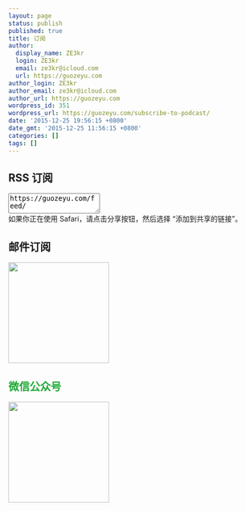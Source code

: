 ```yaml
---
layout: page
status: publish
published: true
title: 订阅
author:
  display_name: ZE3kr
  login: ZE3kr
  email: ze3kr@icloud.com
  url: https://guozeyu.com
author_login: ZE3kr
author_email: ze3kr@icloud.com
author_url: https://guozeyu.com
wordpress_id: 351
wordpress_url: https://guozeyu.com/subscribe-to-podcast/
date: '2015-12-25 19:56:15 +0800'
date_gmt: '2015-12-25 11:56:15 +0800'
categories: []
tags: []
---
```

<h2>RSS 订阅</h2>
<p><textarea style="height: 3em;" readonly="readonly">https://guozeyu.com/feed/</textarea><br />
如果你正在使用 Safari，请点击分享按钮，然后选择 “添加到共享的链接”。</p>
<h2 style="text-align: left;">邮件订阅</h2>
<p><a href="https://ifttt.com/applets/177443p-ze3kr" target="_blank"><img class="wp-image-2524 size-thumbnail alignnone" src="https://cdn.landcement.com/sites/2/2015/12/Screenshot-2017-01-27-21.51.37-200x200.png" width="200" height="200" /></a></p>
<h2 style="color: #22ab39;">微信公众号</h2>
<p><img class="size-thumbnail wp-image-2532 alignnone" src="https://cdn.landcement.com/sites/2/2015/12/qrcode-png.php_-200x200.png" alt="" width="200" height="200" /></p>
